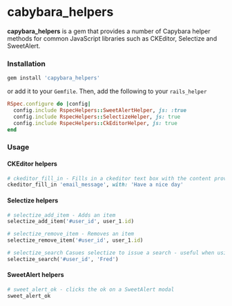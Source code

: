 # cabybara_helpers

**capybara_helpers** is a gem that provides a number of Capybara helper methods for common JavaScript libraries such 
as CKEditor, Selectize and SweetAlert. 

### Installation 
```bash
gem install 'capybara_helpers'
```

or add it to your `Gemfile`. Then, add the following to your `rails_helper`

```ruby
RSpec.configure do |config|
  config.include RspecHelpers::SweetAlertHelper, js: :true
  config.include RspecHelpers::SelectizeHelper, js: true
  config.include RspecHelpers::CkEditorHelper, js: true
end
```

### Usage
 
#### CKEditor helpers
```ruby
# ckeditor_fill_in - Fills in a ckeditor text box with the content provided, e.g.:
ckeditor_fill_in 'email_message', with: 'Have a nice day'
```

#### Selectize helpers
```ruby
# selectize_add_item - Adds an item
selectize_add_item('#user_id', user_1.id)

# selectize_remove_item - Removes an item
selectize_remove_item('#user_id', user_1.id)

# selectize_search Casues selectize to issue a search - useful when using remote data loading
selectize_search('#user_id', 'Fred')
```

#### SweetAlert helpers
```ruby
# sweet_alert_ok - clicks the ok on a SweetAlert modal
sweet_alert_ok
```
